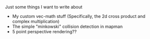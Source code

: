 
Just some things I want to write about

 * My custom vec-math stuff (Specifically, the 2d cross product and complex multiplication)
 * The simple "minkowski" collision detection in mapman
 * 5 point perspective rendering??
